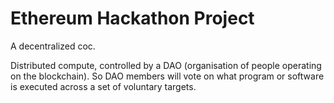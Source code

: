 # Ethereum Hackathon Project

A decentralized coc.

Distributed compute, controlled by a DAO (organisation of people operating on the blockchain). So DAO members will vote on what program or software is executed across a set of voluntary targets.